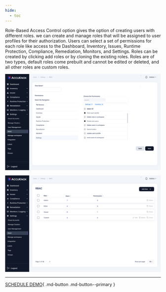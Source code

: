 ```yaml
---
hide:
  - toc
---
```


Role-Based Access Control option gives the option of creating users with different roles. we can create and manage roles that will be assigned to user profiles for their authorization. Users can select a set of permissions for each role like access to the Dashboard, Inventory, Issues, Runtime Protection, Compliance, Remediation, Monitors, and Settings. Roles can be created by clicking add roles or by cloning the existing roles. Roles are of two types, default roles come prebuilt and cannot be edited or deleted, and all other roles are custom roles. 

![](images/rbac-1.jpg)


![](images/rbac-2.jpg)

- - - 
[SCHEDULE DEMO](https://www.accuknox.com/contact-us){ .md-button .md-button--primary }